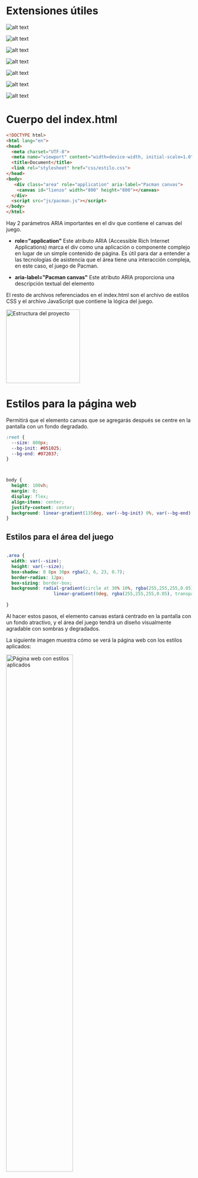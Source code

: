 
# Extensiones útiles

![alt text](imgs/error_lens.png) 

![alt text](imgs/quokka.png) 

![alt text](imgs/image_preview.png) 

![alt text](imgs/tokyo.png) 

![alt text](imgs/indent_rainbow.png) 

![alt text](imgs/vscode_animations.png) 

![alt text](imgs/material_theme.png)



# Cuerpo del index.html
```html
<!DOCTYPE html>
<html lang="en">
<head>
  <meta charset="UTF-8">
  <meta name="viewport" content="width=device-width, initial-scale=1.0">
  <title>Document</title>
  <link rel="stylesheet" href="css/estilo.css">
</head>
<body>
   <div class="area" role="application" aria-label="Pacman canvas">
    <canvas id="lienzo" width="800" height="800"></canvas>
  </div>
  <script src="js/pacman.js"></script>
</body>
</html>
```
Hay 2 parámetros ARIA importantes en el div que contiene el canvas del juego.

* **role="application"**
      Este atributo ARIA (Accessible Rich Internet Applications) marca el div como una aplicación o componente complejo en lugar de un simple contenido de página.
      Es útil para dar a entender a las tecnologías de asistencia que el área tiene una interacción compleja, en este caso, el juego de Pacman.
  
*  **aria-label="Pacman canvas"**
      Este atributo ARIA proporciona una descripción textual del elemento

El resto de archivos referenciados en el index.html son el archivo de estilos CSS y el archivo JavaScript que contiene la lógica del juego.

<img src="imgs/estructura.png" alt="Estructura del proyecto" width="200px">


# Estilos para la página web

Permitirá que el elemento canvas que se agregarás después se centre en la pantalla con un fondo degradado.

```css
:root {
  --size: 800px;
  --bg-init: #051025;
  --bg-end: #072037;
}



body {
  height: 100vh;
  margin: 0;
  display: flex;
  align-items: center;
  justify-content: center;
  background: linear-gradient(135deg, var(--bg-init) 0%, var(--bg-end)  100%);
}
```

## Estilos para el área del juego

```css

.area {
  width: var(--size);
  height: var(--size);
  box-shadow: 0 8px 30px rgba(2, 6, 23, 0.7);
  border-radius: 12px;
  box-sizing: border-box;
  background: radial-gradient(circle at 30% 10%, rgba(255,255,255,0.05), transparent 20%),
                  linear-gradient(0deg, rgba(255,255,255,0.05), transparent 60%); 
   
}
```

Al hacer estos pasos, el elemento canvas estará centrado en la pantalla con un fondo atractivo, y el área del juego tendrá un diseño visualmente agradable con sombras y degradados.

La siguiente imagen muestra cómo se verá la página web con los estilos aplicados:

<img src="imgs/pantalla01.png" alt="Página web con estilos aplicados" width="60%">


# Lógica del juego en JavaScript


Se inicia con la lógica del mapa del juego, definiendo una matriz que representará los diferentes elementos del juego.

## Matriz del mapa del juego
```javascript
/**
 0 = pared
 1 = pacman 
 2 = fantasma
 3 =  pastilla pequeña
 4 = pastilla grande (power)
 5 = fruta
 6 = pasillo
 */
const MAPA = [
  [0, 0, 0, 0, 0, 0, 0, 0, 0, 0, 0, 0, 0, 0, 0, 0, 0, 0, 0, 0],
  [0, 3, 3, 3, 3, 3, 3, 3, 3, 0, 3, 3, 3, 3, 3, 3, 3, 3, 3, 0],
  [0, 3, 0, 0, 0, 3, 0, 0, 3, 0, 3, 0, 0, 0, 3, 0, 0, 0, 3, 0],
  [0, 4, 0, 2, 0, 3, 0, 2, 3, 0, 3, 2, 0, 2, 3, 0, 2, 0, 4, 0],
  [0, 3, 0, 0, 0, 3, 0, 0, 3, 0, 3, 0, 0, 0, 3, 0, 0, 0, 3, 0],
  [0, 3, 3, 3, 3, 3, 3, 3, 3, 3, 3, 3, 3, 3, 3, 3, 3, 3, 3, 0],
  [0, 3, 0, 0, 0, 3, 0, 0, 3, 0, 3, 0, 0, 0, 3, 0, 0, 0, 3, 0],
  [0, 3, 0, 5, 0, 3, 0, 1, 3, 0, 3, 1, 0, 5, 3, 0, 2, 0, 3, 0],
  [0, 3, 3, 3, 3, 3, 3, 3, 3, 0, 3, 3, 3, 3, 3, 3, 3, 3, 3, 0],
  [0, 0, 0, 0, 0, 0, 0, 3, 0, 0, 0, 3, 0, 0, 0, 0, 0, 0, 0, 0],
  [0, 3, 3, 3, 3, 3, 3, 3, 3, 3, 3, 3, 3, 3, 3, 3, 3, 3, 3, 0],
  [0, 3, 0, 0, 0, 3, 0, 0, 3, 0, 3, 0, 0, 0, 3, 0, 0, 0, 3, 0],
  [0, 4, 0, 2, 0, 3, 0, 2, 3, 0, 3, 2, 0, 2, 3, 0, 2, 0, 4, 0],
  [0, 3, 0, 0, 0, 3, 0, 0, 3, 0, 3, 0, 0, 0, 3, 0, 0, 0, 3, 0],
  [0, 3, 3, 3, 3, 3, 3, 3, 3, 0, 3, 3, 3, 3, 3, 3, 3, 3, 3, 0],
  [0, 3, 0, 0, 0, 3, 0, 0, 3, 0, 3, 0, 0, 0, 3, 0, 0, 0, 3, 0],
  [0, 3, 0, 5, 0, 3, 0, 6, 3, 0, 3, 6, 0, 5, 3, 0, 2, 0, 3, 0],
  [0, 3, 3, 3, 3, 3, 3, 3, 3, 0, 3, 3, 3, 3, 3, 3, 3, 3, 3, 0],
  [0, 3, 3, 3, 3, 3, 3, 3, 3, 3, 3, 3, 3, 3, 3, 3, 3, 3, 3, 0],
  [0, 0, 0, 0, 0, 0, 0, 0, 0, 0, 0, 0, 0, 0, 0, 0, 0, 0, 0, 0]
]


const ROWS = MAPA.length;
const COLS = MAPA[0].length;

```

Esta matriz define el diseño del mapa del juego, donde cada número representa un elemento diferente, como paredes, pacman, fantasmas, pastillas y pasillos.
Con esta estructura básica, se puede comenzar a construir la lógica del juego de Pacman, renderizar el mapa en el canvas y manejar la interacción del jugador.


Adicionalmente, se calcula el número de filas y columnas del mapa utilizando las propiedades `length` de la matriz para el total de filas, y de la primera fila para el total de columnas.

## Se obtiene la referencia al canvas

```javascript
//  Canvas y contexto
const canvas = document.getElementById('lienzo')
const ctx = canvas.getContext('2d')
``` 



## Tamaño de cada cuadro a dibujar en el canvas

Para facilitar el dibujo del mapa en el canvas, se calcula el tamaño de cada cuadro (tile) dividiendo el ancho del canvas entre el número de columnas del mapa. Se considera que el canvas es cuadrado, por lo que el ancho y alto son iguales.

```javascript
    // calculamos el tamaño del cuadroi/tile según el canvas
    const TILE_SIZE = canvas.width / COLS;  // cuadrícula uniforme
```


Con estos pasos, se establece la base para renderizar el mapa del juego de Pacman en el canvas, utilizando la matriz definida anteriormente y el tamaño calculado para cada cuadro.

## Dibujo de una pared en el canvas

Antes, en la siguiente figura se muestra cómo se dibuja un arco para crear un rectángulo redondeado en el canvas.


<img src="imgs/arcos.png" alt="Dibujo de un rectángulo redondeado en el canvas" width="650px">


Para dibujar una pared en el canvas, se puede crear una función que utilice el contexto del canvas para dibujar un rectángulo redondeado en la posición especificada. Aquí hay un ejemplo de cómo se podría implementar esta función:

```javascript
function roundRect (ctx, x, y, w, h, r) {
  ctx.beginPath()
  ctx.moveTo(x + r, y)
  ctx.arcTo(x + w, y, x + w, y + h, r)
  //ctx.arcTo(x + w, y + h, x, y + h, r);
  //ctx.arcTo(x, y + h, x, y, r);
  //ctx.arcTo(x, y, x + w, y, r);
  ctx.closePath()
}
```

Un bloque de pared, se dibuará utilizando la función `roundRect` para crear un rectángulo redondeado en la posición especificada. Aquí hay un ejemplo de cómo se podría implementar esta función:

```javascript

function dubujarPared (
  ctx,
  c,  r,   // col, fila
  size,
  relleno = '#14315a',
  colorPared = 'rgba(255,255,255,0.4)'
) {
  const x = c * size
  const y = r * size
  const pad = Math.max(2, size * 0.12)

  ctx.save()
  ctx.fillStyle = relleno
  // pared con "borde" brillante
  ctx.fillRect(x + pad, y + pad, size - pad * 2, size - pad * 2)

  // highlight
  ctx.strokeStyle = colorPared
  ctx.lineWidth = Math.max(1, size * 0.02)
  roundRect(ctx, x + pad, y + pad, size - pad * 2, size - pad * 2, 4)
  ctx.stroke()

  ctx.restore()
}

``` 

Puedes probar la función con una llamada como la siguiente:

```javascript
dubujarPared(ctx, 0, 0, TILE_SIZE*5)
```

Se obtendrá algo como lo que se muestra en la siguiente imagen:

<img src="imgs/pared.png" alt="Dibujo de una pared en el canvas" width="400px">

Recuerda quitarlo, o comentarlo después de probarlo.

Con esta función, puedes dibujar paredes en el canvas en las posiciones especificadas por las columnas y filas, utilizando el tamaño definido para cada cuadro.


## Dubujo de una pastilla



```javascript

function dibujarPunto (ctx, c, r, size, relleno='#ffe9a3' ) {
  const cx = c * size + size / 2
  const cy = r * size + size / 2
  const radius = Math.max(1.5, size * 0.06)

  ctx.beginPath()
  ctx.fillStyle = relleno;
  ctx.arc(cx, cy, radius, 0, Math.PI * 2)
  ctx.fill()
}
```

Puedes probar la función con una llamada como la siguiente:

```javascript
dibujarPunto(ctx, 0, 0, TILE_SIZE*4)
```

Se obtendrá algo como lo que se muestra en la siguiente imagen:

<img src="imgs/pastilla.png" alt="Dibujo de una pared en el canvas" width="400px">



## Dibujo de una pastilla potenciadora 
```javascript

function dibujarPotenciadora (ctx, c, r, size, relleno = '#ffb3c1', colorBorde = 'rgba(255,255,255,0.15)' ) {
  const cx = c * size + size / 2
  const cy = r * size + size / 2
  const radius = Math.max(4, size * 0.35)

  //relleno
  ctx.beginPath()
  ctx.fillStyle = relleno;
  ctx.arc(cx, cy, radius, 0, Math.PI * 2)
  ctx.fill()

  // brillo
  ctx.beginPath()
  ctx.fillStyle = colorBorde;
  ctx.arc(cx - radius * 0.35, cy - radius * 0.35, radius * 0.45, 0, Math.PI * 2)
  ctx.fill()
}

``` 

Puedes probar la función con una llamada como la siguiente:

```javascript
dibujarPotenciadora(ctx, 0,0, TILE_SIZE*5);
```

Se obtendrá algo como lo que se muestra en la siguiente imagen:

<img src="imgs/potenciadora.png" alt="Dibujo de una pared en el canvas" width="400px">


##  Dibujar una fruta

```javascript

function dibujaFruta(ctx, c, r, size) {
    // una cereza estilizada
    const cx = c * size + size / 2
    const cy = r * size + size / 2
    const rFruit = Math.max(5, size * 0.12)

    // tallo
    ctx.beginPath()
    ctx.strokeStyle = '#2c9c2c'
    ctx.lineWidth = Math.max(2, size * 0.02)
    ctx.moveTo(cx - rFruit * 0.2, cy - rFruit * 0.6)
    ctx.quadraticCurveTo(
        cx,
        cy - rFruit * 1.2,
        cx + rFruit * 0.8,
        cy - rFruit * 1.1
    )
    ctx.stroke()

    // fruto
    ctx.beginPath()
    ctx.fillStyle = '#d92148'
    ctx.arc(cx - rFruit * 0.25, cy - rFruit * 0.05, rFruit * 0.85, 0, Math.PI * 2)
    ctx.fill()

    ctx.beginPath()
    ctx.fillStyle = '#c20f3a'
    ctx.arc(cx + rFruit * 0.45, cy + rFruit * 0.05, rFruit * 0.75, 0, Math.PI * 2)
    ctx.fill()

    // brillo
    ctx.beginPath()
    ctx.fillStyle = 'rgba(255,255,255,0.25)'
    ctx.arc(cx - rFruit * 0.45, cy - rFruit * 0.45, rFruit * 0.3, 0, Math.PI * 2)
    ctx.fill()
}

dibujaFruta(ctx, 0, 0, TILE_SIZE * 5)
```


Al hacer una llamada a la función, se obtendrá algo como lo que se muestra en la siguiente imagen:

<img src="imgs/cereza.png" alt="Dibujo de una pared en el canvas" width="400px">

## Dibujar Pacman

```javascript

function dibujarPacman(ctx, c, r, size, direction = 'right', open = 0.2) {
    const cx = c * size + size / 2
    const cy = r * size + size / 2
    const radius = Math.max(6, size * 0.42)

    const mouth = open * Math.PI // ángulo de apertura

    //  ángulos de la boca según dirección
    let start = 0,
        end = Math.PI * 2
    switch (direction) {
        case 'right':
            start = mouth / 2
            end = Math.PI * 2 - mouth / 2
            break
        case 'left':
            start = Math.PI + mouth / 2
            end = Math.PI - mouth / 2
            break
        case 'up':
            start = -Math.PI / 2 + mouth / 2
            end = -Math.PI / 2 - mouth / 2 + Math.PI * 2
            break
        case 'down':
            start = Math.PI / 2 + mouth / 2
            end = Math.PI / 2 - mouth / 2 + Math.PI * 2
            break
    }

    ctx.save()
    // cuerpo del pacman    
    ctx.beginPath()
    ctx.fillStyle = '#ffd700'
    ctx.moveTo(cx, cy)
    ctx.arc(cx, cy, radius, start, end, false)
    ctx.closePath()
    ctx.fill()

    // ojo 
    ctx.beginPath()
    ctx.fillStyle = '#000'
    let ex = cx,
        ey = cy;

    // posición ojo según dirección
    if (direction === 'right') {
        ex += radius * 0.25
        ey -= radius * 0.45
    }
    if (direction === 'left') {
        ex -= radius * 0.25
        ey -= radius * 0.45
    }
    if (direction === 'up') {
        ex -= 0
        ey -= radius * 0.6
    }
    if (direction === 'down') {
        ex -= 0
        ey += radius * 0.1
    }

    //ojo pacman
    ctx.arc(ex, ey, Math.max(2, size * 0.03), 0, Math.PI * 2)
    ctx.fill()

    ctx.restore()
}

```




Al hacer una llamada a la función, se obtendrá algo como lo que se muestra en la siguiente imagen:

<img src="imgs/pacman.png" alt="Dibujo de una pared en el canvas" width="400px">



## Dibujar un fantasma

```javascript
function dibujarFantasma(ctx, c, r, size, color = '#ff4050') {
    const x = c * size
    const y = r * size
    const w = size
    const h = size

    ctx.save()
    // cuerpo (semicírculo superior + rect + scallops)
    const cx = x + w / 2
    const cy = y + h / 2
    const radius = w * 0.4

    // cuerpo principal
    ctx.beginPath()
    ctx.fillStyle = color
    ctx.moveTo(x + w * 0.1, y + h * 0.6)
    ctx.lineTo(x + w * 0.1, y + h * 0.35)
    ctx.arc(cx, y + h * 0.35, radius, Math.PI, 0, false)
    ctx.lineTo(x + w * 0.9, y + h * 0.6)

    // ondas 
    const scallopR = w * 0.08
    let sx = x + w * 0.1
    for (let i = 0; i < 5; i++) {
        ctx.arc(sx + scallopR, y + h * 0.6, scallopR, Math.PI, 0, true)
        sx += scallopR * 2
    }

    ctx.closePath()
    ctx.fill()

    // ojos
    ctx.beginPath()
    ctx.fillStyle = '#ffffff'
    ctx.ellipse(
        cx - w * 0.16,
        y + h * 0.35,
        w * 0.12,
        h * 0.16,
        0,
        0,
        Math.PI * 2
    )
    ctx.ellipse(
        cx + w * 0.16,
        y + h * 0.35,
        w * 0.12,
        h * 0.16,
        0,
        0,
        Math.PI * 2
    )
    ctx.fill()

    //iris
    ctx.beginPath()
    ctx.fillStyle = '#000'
    ctx.arc(cx - w * 0.16, y + h * 0.35, w * 0.05, 0, Math.PI * 2)
    ctx.arc(cx + w * 0.11, y + h * 0.35, w * 0.05, 0, Math.PI * 2)
    ctx.fill()

    ctx.restore()
}
```


Al hacer una llamada a la función, se obtendrá algo como lo que se muestra en la siguiente imagen:

<img src="imgs/fantasma.png" alt="Dibujo de una pared en el canvas" width="400px">


# Función para mostrar elemento de la matriz según posición

Variables para controlar la animación

```javascript
let pacmanDir = 'right'; // 'left','right','up','down' 
let mouthOpen = 0.2; // fracción de PI para abrir la boca
let mouthPulse = 0; // dirección de apertura/cierre de la boca
```


Se dibuja la celda, dependiendo de lo que hay en la matriz.

```javascript
function dibujarCelda(ctx, val, c, r, size) {
    // Primero limpiamos el fondo del tile (pasillo)
    const x = c * size;
    const y = r * size;
    ctx.clearRect(x, y, size, size);

    // dibujamos un suelo sutil para pasillos
    ctx.fillStyle = '#000';
    ctx.fillRect(x, y, size, size);

    switch (val) {
        case 0: // pared
            dubujarPared(ctx, c, r, size);
            break;
        case 1: // pacman 
            dibujarPacman(ctx, c, r, size,
                pacmanDir,
                0.2 + Math.abs(Math.sin(mouthPulse)) * 0.25);
            break;
        case 2: // fantasma
            dibujarPunto(ctx, c, r, size);
            dibujarFantasma(ctx, c, r, size, '#ff5a7a');
            break;
        case 3: // dot
            dibujarPunto(ctx, c, r, size);
            break;
        case 4: // potenciadora
            dibujarPotenciadora(ctx, c, r, size);
            break;
        case 5: // fruta
            dibujaFruta(ctx, c, r, size);
            break;
        case 6: // empty
        default:
            // brillo en pasillos:
            ctx.fillStyle = 'rgba(255,255,255,0.015)';
            ctx.fillRect(x + 1, y + 1, size - 2, size - 2);
            break;
    }
}
```



# Función para mostrar cada frame


Inicializa una variable global para guardar el tiempo del último frame dibujado.


## Agregar variables para controlar la animación 

```Javascript
let lastMoment = performance.now();
let lastAnimation = 0;
let velocidadAnimacion = 4; // frames por segundo
```

```javascript


function dibujarFrame(now) {
    const dseg = (now - lastMoment) / 1000.0;

    if (dseg > 1 / velocidadAnimacion) {
        lastMoment = now;
        console.log('Tiempo', now);
        mouthPulse += 0.25 * Math.PI;

        // limpiar todo el canvas
        ctx.clearRect(0, 0, canvas.width, canvas.height);

        // Recorrer la matriz y dibujar cada celda
        for (let r = 0; r < ROWS; r++) {
            for (let c = 0; c < COLS; c++) {
                const val = MAPA[r][c];
                dibujarCelda(ctx, val, c, r, TILE_SIZE);
            }
        }

    }


    requestAnimationFrame(dibujarFrame);
}
// Empezar animación
requestAnimationFrame(dibujarFrame);
```

* `now` - lastMoment da el tiempo transcurrido (en milisegundos) desde el último frame.

* Al dividir entre 500, se escala a un valor más pequeño, útil para controlar la velocidad de animaciones. 

* Luego se actualiza `lastMoment` con el tiempo actual para el siguiente ciclo.

## Dibujar cada frame
`requestAnimationFrame()` llama automáticamente a tu función (dibujarFrame) pasándole el tiempo actual (now), medido en milisegundos de alta precisión desde que se cargó la página.

```javascript
// Empezar animación
requestAnimationFrame(dibujarFrame);
```



# Control de la dirección del pacman

* `pacmanDir` es una variable global.

```Javascript

/// Controles de dirección del Pacman

window.addEventListener('keydown', (e) => {
    const key = e.key;
    if (key === 'ArrowLeft') pacmanDir = 'left';
    if (key === 'ArrowRight') pacmanDir = 'right';
    if (key === 'ArrowUp') pacmanDir = 'up';
    if (key === 'ArrowDown') pacmanDir = 'down';
});
```


![alt text](imgs/pantalla02.png) 


